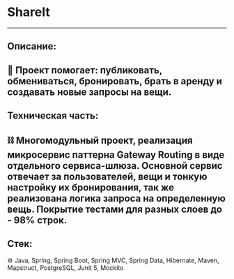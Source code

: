# ShareIt

---
## Описание:
💭
Проект помогает: публиковать, обмениваться, бронировать, брать в аренду и
создавать новые запросы на вещи.
---
## Техническая часть:
⛓
Многомодульный проект, реализация микросервис паттерна Gateway Routing 
в виде отдельного сервиса-шлюза.
Основной сервис отвечает за пользователей, вещи и тонкую настройку их бронирования,
так же реализована логика запроса на определенную вещь.
Покрытие тестами для разных слоев до - 98% строк. 
---

## Стек:
⚙
Java, Spring, Spring Boot, Spring MVC, Spring Data, Hibernate, Maven, Mapstruct, PostgreSQL, 
Junit 5, Mockito
